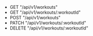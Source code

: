 
- GET "/api/v1/workouts" 
- GET "/api/v1/workouts/:workoutId" 
- POST "/api/v1/workouts" 
- PATCH "/api/v1/workouts/:workoutId" 
- DELETE "/api/v1/workouts/:workoutId"